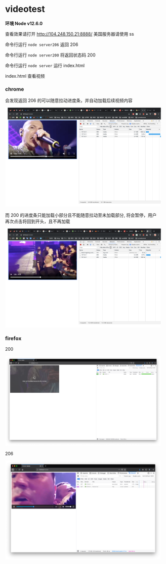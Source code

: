 # videotest
**环境 Node v12.6.0**

查看效果请打开 http://104.248.150.21:8888/ 美国服务器请使用 ss

命令行运行 `node server206` 返回 206  

命令行运行 `node server200` 将返回状态码 200

命令行运行 `node server` 运行 index.html

index.html 查看视频 

### chrome

会发现返回 206 的可以随意拉动进度条，并自动加载后续视频内容

![image-20190711180721792](./image-20190711180721792.png)

而 200 的进度条只能加载小部分且不能随意拉动至未加载部分, 将会暂停，用户再次点击将回到开头，且不再加载

![image-20190711180907106](./image-20190711180907106.png)

### firefox

200

![image-20190711181347212](./image-20190711181347212.png)

206

![image-20190711181641115](./image-20190711181641115.png)
